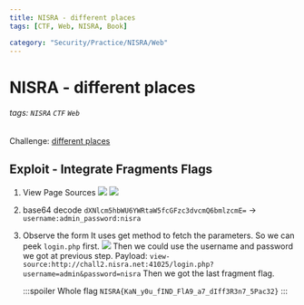 ```yaml
---
title: NISRA - different places
tags: [CTF, Web, NISRA, Book]

category: "Security/Practice/NISRA/Web"
---
```


# NISRA - different places
###### tags: `NISRA` `CTF` `Web`
Challenge: [different places](http://chall2.nisra.net:41025/)

## Exploit - Integrate Fragments Flags
1. View Page Sources
![](https://i.imgur.com/q3tSKo5.png)
![](https://i.imgur.com/yrKjnyr.png)

2. base64 decode
`dXNlcm5hbWU6YWRtaW5fcGFzc3dvcmQ6bmlzcmE=` $\to$ `username:admin_password:nisra`

3. Observe the form
It uses get method to fetch the parameters. So we can peek `login.php` first.
![](https://i.imgur.com/oGFwOoA.png)
Then we could use the username and password we got at previous step.
Payload: `view-source:http://chall2.nisra.net:41025/login.php?username=admin&password=nisra`
Then we got the last fragment flag.

    :::spoiler Whole flag
    `NISRA{KaN_y0u_fIND_FlA9_a7_dIff3R3n7_5Pac32}`
    :::